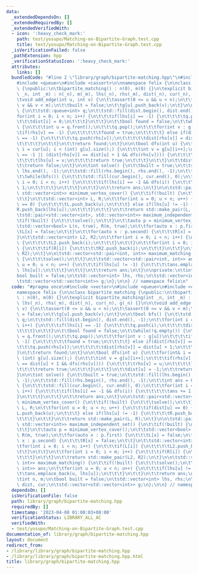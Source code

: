 ```yaml
---
data:
  _extendedDependsOn: []
  _extendedRequiredBy: []
  _extendedVerifiedWith:
  - icon: ':heavy_check_mark:'
    path: test/yosupo/Matching-on-Bipartite-Graph.test.cpp
    title: test/yosupo/Matching-on-Bipartite-Graph.test.cpp
  _isVerificationFailed: false
  _pathExtension: hpp
  _verificationStatusIcon: ':heavy_check_mark:'
  attributes:
    links: []
  bundledCode: "#line 2 \"library/graph/bipartite-matching.hpp\"\n#include <vector>\n\
    #include <queue>\n#include <cassert>\n\nnamespace felix {\n\nclass bipartite_matching\
    \ {\npublic:\n\tbipartite_matching() : n(0), m(0) {}\n\texplicit bipartite_matching(int\
    \ _n, int _m) : n(_n), m(_m), lhs(_n), rhs(_m), dist(_n), cur(_n), g(_n) {}\n\n\
    \tvoid add_edge(int u, int v) {\n\t\tassert(0 <= u && u < n);\n\t\tassert(0 <=\
    \ v && v < m);\n\t\tbuilt = false;\n\t\tg[u].push_back(v);\n\t}\n\n\tbool bfs()\
    \ {\n\t\tstd::queue<int> q;\n\t\tstd::fill(dist.begin(), dist.end(), -1);\n\t\t\
    for(int i = 0; i < n; i++) {\n\t\t\tif(lhs[i] == -1) {\n\t\t\t\tq.push(i);\n\t\
    \t\t\tdist[i] = 0;\n\t\t\t}\n\t\t}\n\t\tbool found = false;\n\t\twhile(!q.empty())\
    \ {\n\t\t\tint u = q.front();\n\t\t\tq.pop();\n\t\t\tfor(int v : g[u])\n\t\t\t\
    \tif(rhs[v] == -1) {\n\t\t\t\t\tfound = true;\n\t\t\t\t} else if(dist[rhs[v]]\
    \ == -1) {\n\t\t\t\t\tq.push(rhs[v]);\n\t\t\t\t\tdist[rhs[v]] = dist[u] + 1;\n\
    \t\t\t\t}\n\t\t}\n\t\treturn found;\n\t}\n\n\tbool dfs(int u) {\n\t\tfor(int&\
    \ i = cur[u]; i < (int) g[u].size();) {\n\t\t\tint v = g[u][i++];\n\t\t\tif(rhs[v]\
    \ == -1 || (dist[rhs[v]] == dist[u] + 1 && dfs(rhs[v]))) {\n\t\t\t\trhs[v] = u;\n\
    \t\t\t\tlhs[u] = v;\n\t\t\t\treturn true;\n\t\t\t}\n\t\t}\n\t\tdist[u] = -1;\n\
    \t\treturn false;\n\t}\n\n\tint solve() {\n\t\tbuilt = true;\n\t\tstd::fill(lhs.begin(),\
    \ lhs.end(), -1);\n\t\tstd::fill(rhs.begin(), rhs.end(), -1);\n\t\tint ans = 0;\n\
    \t\twhile(bfs()) {\n\t\t\tstd::fill(cur.begin(), cur.end(), 0);\n\t\t\tfor(int\
    \ i = 0; i < n; i++) {\n\t\t\t\tif(lhs[i] == -1 && dfs(i)) {\n\t\t\t\t\tans +=\
    \ 1;\n\t\t\t\t}\n\t\t\t}\n\t\t}\n\t\treturn ans;\n\t}\n\n\tstd::pair<std::vector<int>,\
    \ std::vector<int>> minimum_vertex_cover() {\n\t\tif(!built) {\n\t\t\tsolve();\n\
    \t\t}\n\t\tstd::vector<int> L, R;\n\t\tfor(int u = 0; u < n; u++) {\n\t\t\tif(dist[u]\
    \ == 0) {\n\t\t\t\tL.push_back(u);\n\t\t\t} else if(lhs[u] != -1) {\n\t\t\t\t\
    R.push_back(lhs[u]);\n\t\t\t}\n\t\t}\n\t\treturn std::make_pair(L, R);\n\t}\n\n\
    \tstd::pair<std::vector<int>, std::vector<int>> maximum_independent_set() {\n\t\
    \tif(!built) {\n\t\t\tsolve();\n\t\t}\n\t\tauto p = minimum_vertex_cover();\n\t\
    \tstd::vector<bool> L(n, true), R(m, true);\n\t\tfor(auto x : p.first) {\n\t\t\
    \tL[x] = false;\n\t\t}\n\t\tfor(auto x : p.second) {\n\t\t\tR[x] = false;\n\t\t\
    }\n\t\tstd::vector<int> L2, R2;\n\t\tfor(int i = 0; i < n; i++) {\n\t\t\tif(L[i])\
    \ {\n\t\t\t\tL2.push_back(i);\n\t\t\t}\n\t\t}\n\t\tfor(int i = 0; i < m; i++)\
    \ {\n\t\t\tif(R[i]) {\n\t\t\t\tR2.push_back(i);\n\t\t\t}\n\t\t}\n\t\treturn std::make_pair(L2,\
    \ R2);\n\t}\n\n\tstd::vector<std::pair<int, int>> maximum_matching() {\n\t\tif(!built)\
    \ {\n\t\t\tsolve();\n\t\t}\n\t\tstd::vector<std::pair<int, int>> ans;\n\t\tfor(int\
    \ u = 0; u < n; u++) {\n\t\t\tif(lhs[u] != -1) {\n\t\t\t\tans.emplace_back(u,\
    \ lhs[u]);\n\t\t\t}\n\t\t}\n\t\treturn ans;\n\t}\n\nprivate:\n\tint n, m;\n\t\
    bool built = false;\n\tstd::vector<int> lhs, rhs;\n\tstd::vector<int> dist, cur;\n\
    \tstd::vector<std::vector<int>> g;\n};\n\n} // namespace felix\n"
  code: "#pragma once\n#include <vector>\n#include <queue>\n#include <cassert>\n\n\
    namespace felix {\n\nclass bipartite_matching {\npublic:\n\tbipartite_matching()\
    \ : n(0), m(0) {}\n\texplicit bipartite_matching(int _n, int _m) : n(_n), m(_m),\
    \ lhs(_n), rhs(_m), dist(_n), cur(_n), g(_n) {}\n\n\tvoid add_edge(int u, int\
    \ v) {\n\t\tassert(0 <= u && u < n);\n\t\tassert(0 <= v && v < m);\n\t\tbuilt\
    \ = false;\n\t\tg[u].push_back(v);\n\t}\n\n\tbool bfs() {\n\t\tstd::queue<int>\
    \ q;\n\t\tstd::fill(dist.begin(), dist.end(), -1);\n\t\tfor(int i = 0; i < n;\
    \ i++) {\n\t\t\tif(lhs[i] == -1) {\n\t\t\t\tq.push(i);\n\t\t\t\tdist[i] = 0;\n\
    \t\t\t}\n\t\t}\n\t\tbool found = false;\n\t\twhile(!q.empty()) {\n\t\t\tint u\
    \ = q.front();\n\t\t\tq.pop();\n\t\t\tfor(int v : g[u])\n\t\t\t\tif(rhs[v] ==\
    \ -1) {\n\t\t\t\t\tfound = true;\n\t\t\t\t} else if(dist[rhs[v]] == -1) {\n\t\t\
    \t\t\tq.push(rhs[v]);\n\t\t\t\t\tdist[rhs[v]] = dist[u] + 1;\n\t\t\t\t}\n\t\t\
    }\n\t\treturn found;\n\t}\n\n\tbool dfs(int u) {\n\t\tfor(int& i = cur[u]; i <\
    \ (int) g[u].size();) {\n\t\t\tint v = g[u][i++];\n\t\t\tif(rhs[v] == -1 || (dist[rhs[v]]\
    \ == dist[u] + 1 && dfs(rhs[v]))) {\n\t\t\t\trhs[v] = u;\n\t\t\t\tlhs[u] = v;\n\
    \t\t\t\treturn true;\n\t\t\t}\n\t\t}\n\t\tdist[u] = -1;\n\t\treturn false;\n\t\
    }\n\n\tint solve() {\n\t\tbuilt = true;\n\t\tstd::fill(lhs.begin(), lhs.end(),\
    \ -1);\n\t\tstd::fill(rhs.begin(), rhs.end(), -1);\n\t\tint ans = 0;\n\t\twhile(bfs())\
    \ {\n\t\t\tstd::fill(cur.begin(), cur.end(), 0);\n\t\t\tfor(int i = 0; i < n;\
    \ i++) {\n\t\t\t\tif(lhs[i] == -1 && dfs(i)) {\n\t\t\t\t\tans += 1;\n\t\t\t\t\
    }\n\t\t\t}\n\t\t}\n\t\treturn ans;\n\t}\n\n\tstd::pair<std::vector<int>, std::vector<int>>\
    \ minimum_vertex_cover() {\n\t\tif(!built) {\n\t\t\tsolve();\n\t\t}\n\t\tstd::vector<int>\
    \ L, R;\n\t\tfor(int u = 0; u < n; u++) {\n\t\t\tif(dist[u] == 0) {\n\t\t\t\t\
    L.push_back(u);\n\t\t\t} else if(lhs[u] != -1) {\n\t\t\t\tR.push_back(lhs[u]);\n\
    \t\t\t}\n\t\t}\n\t\treturn std::make_pair(L, R);\n\t}\n\n\tstd::pair<std::vector<int>,\
    \ std::vector<int>> maximum_independent_set() {\n\t\tif(!built) {\n\t\t\tsolve();\n\
    \t\t}\n\t\tauto p = minimum_vertex_cover();\n\t\tstd::vector<bool> L(n, true),\
    \ R(m, true);\n\t\tfor(auto x : p.first) {\n\t\t\tL[x] = false;\n\t\t}\n\t\tfor(auto\
    \ x : p.second) {\n\t\t\tR[x] = false;\n\t\t}\n\t\tstd::vector<int> L2, R2;\n\t\
    \tfor(int i = 0; i < n; i++) {\n\t\t\tif(L[i]) {\n\t\t\t\tL2.push_back(i);\n\t\
    \t\t}\n\t\t}\n\t\tfor(int i = 0; i < m; i++) {\n\t\t\tif(R[i]) {\n\t\t\t\tR2.push_back(i);\n\
    \t\t\t}\n\t\t}\n\t\treturn std::make_pair(L2, R2);\n\t}\n\n\tstd::vector<std::pair<int,\
    \ int>> maximum_matching() {\n\t\tif(!built) {\n\t\t\tsolve();\n\t\t}\n\t\tstd::vector<std::pair<int,\
    \ int>> ans;\n\t\tfor(int u = 0; u < n; u++) {\n\t\t\tif(lhs[u] != -1) {\n\t\t\
    \t\tans.emplace_back(u, lhs[u]);\n\t\t\t}\n\t\t}\n\t\treturn ans;\n\t}\n\nprivate:\n\
    \tint n, m;\n\tbool built = false;\n\tstd::vector<int> lhs, rhs;\n\tstd::vector<int>\
    \ dist, cur;\n\tstd::vector<std::vector<int>> g;\n};\n\n} // namespace felix\n"
  dependsOn: []
  isVerificationFile: false
  path: library/graph/bipartite-matching.hpp
  requiredBy: []
  timestamp: '2023-04-08 01:08:03+08:00'
  verificationStatus: LIBRARY_ALL_AC
  verifiedWith:
  - test/yosupo/Matching-on-Bipartite-Graph.test.cpp
documentation_of: library/graph/bipartite-matching.hpp
layout: document
redirect_from:
- /library/library/graph/bipartite-matching.hpp
- /library/library/graph/bipartite-matching.hpp.html
title: library/graph/bipartite-matching.hpp
---
```

